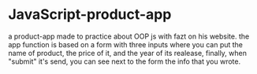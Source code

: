 # JavaScript-product-app
a product-app made to practice about OOP js with fazt on his website. the app function is based on a form with three inputs where you can put the name of product, the price of it, and the year of its realease, finally, when "submit" it's send, you can see next to the form the info that you wrote. 
